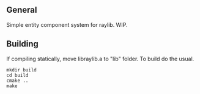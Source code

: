 ## General

Simple entity component system for raylib. WIP.

## Building

If compiling statically, move libraylib.a to "lib" folder. To build do the usual.

```
mkdir build
cd build
cmake ..
make
```
